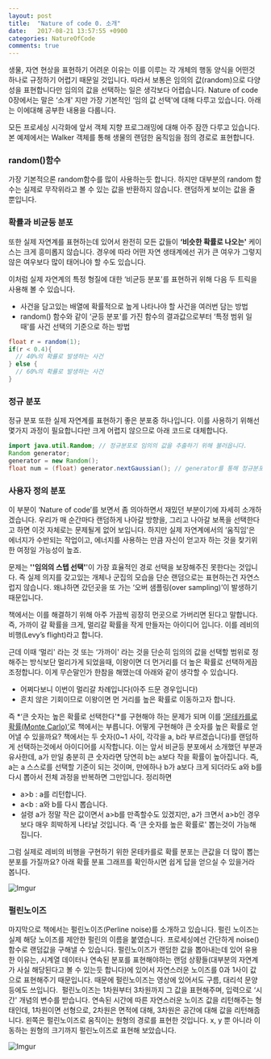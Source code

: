 ```yaml
---
layout: post
title:  "Nature of code 0. 소개"
date:   2017-08-21 13:57:55 +0900
categories: NatureOfCode
comments: true
---
```


생물, 자연 현상을 표현하기 어려운 이유는 이를 이루는 각 개체의 행동 양식을 어떤것 하나로 규정하기 어렵기 때문일 것입니다. 따라서 보통은 임의의 값(random)으로 다양성을 표현합니다만 임의의 값을 선택하는 일은 생각보다 어렵습니다. 
Nature of code 0장에서는 말은 ‘소개' 지만 가장 기본적인 ‘임의 값 선택'에 대해 다루고 있습니다. 아래는 이에대해 공부한 내용을 다룹니다.


모든 프로세싱 시각화에 앞서 객체 지향 프로그래밍에 대해 아주 잠깐 다루고 있습니다. 본 예제에서는 Walker 객체를 통해 생물의 랜덤한 움직임을 점의 경로로 표현합니다. 


### random()함수 ###

가장 기본적으론 random함수를 많이 사용하는듯 합니다. 하지만 대부분의 random 함수는 실제로 무작위라고 볼 수 있는 값을 반환하지 않습니다. 랜덤하게 보이는 값을 줄 뿐입니다. 

### 확률과 비균등 분포 ###
또한 실제 자연계를 표현하는데 있어서 완전히 모든 값들이 **‘비슷한 확률로 나오는'** 케이스는 크게 흥미롭지 않습니다. 경우에 따라 어떤 자연 생태계에선 귀가 큰 여우가 그렇지 않은 여우보다 많이 태어나야 할 수도 있습니다.

이처럼 실제 자연계의 특정 형질에 대한 ‘비균등 분포'를 표현하귀 위해 다음 두 트릭을 사용해 볼 수 있습니다.
* 사건을 담고있는 배열에 확률적으로 높게 나타나야 할 사건을 여러번 담는 방법
* random() 함수와 같이 ‘균등 분포'를 가진 함수의 결과값으로부터 ‘특정 범위 일때'를 사건 선택의 기준으로 하는 방법


```java
float r = random(1);
if(r < 0.4){
  // 40%의 확률로 발생하는 사건
} else {
  // 60%의 확률로 발생하는 사건
}
```

### 정규 분포 ###
정규 분포 또한 실제 자연계를 표현하기 좋은 분포중 하나입니다. 이를 사용하기 위해선 몇가지 과정이 필요합니다만 크게 어렵지 않으므로 아래 코드로 대체합니다.

```java
import java.util.Random; // 정규분포로 임의의 값을 추출하기 위해 불러옵니다.
Random generator;
generator = new Random();
float num = (float) generator.nextGaussian(); // generator를 통해 정규분포내 임의의 값을 불러옵니다.
```




### 사용자 정의 분포 ###
이 부분이 ‘Nature of code’를 보면서 좀 의아하면서 재밌던 부분이기에 자세히 소개하겠습니다. 우리가 매 순간마다 랜덤하게 나아갈 방향을, 그리고 나아갈 보폭을 선택한다고 하면 이것 자체로는 문제될게 없어 보입니다. 하지만 실제 자연계에서의 ‘움직임'은 에너지가 수반되는 작업이고, 에너지를 사용하는 만큼 자신이 얻고자 하는 것을 찾기위한 여정일 가능성이 높죠.


문제는 **''임의의 스텝 선택'**'이 가장 효율적인 경로 선택을 보장해주진 못한다는 것입니다. 즉 실제 의지를 갖고있는 개체나 군집의 모습을 단순 랜덤으로는 표현하는건 자연스럽지 않습니다. 왜냐하면 갔던곳을 또 가는 ‘오버 샘플링(over sampling)’이 발생하기 때문입니다. 


책에서는 이를 해결하기 위해 아주 가끔씩 굉장히 먼곳으로 가버리면 된다고 말합니다. 즉, 가까이 갈 확률을 크게, 멀리갈 확률을 작게 만들자는 아이디어 입니다. 이를 레비의 비행(Levy’s flight)라고 합니다.


근데 이때 ‘멀리' 라는 것 또는 ‘가까이' 라는 것을 단순히 임의의 값을 선택할 범위로 정해주는 방식보단 멀리가게 되었을때, 이왕이면 더 먼거리를 더 높은 확률로 선택하게끔 조정합니다. 이게 무슨말인가 한참을 해맸는데 아래와 같이 생각할 수 있습니다.
* 어쩌다보니 이번이 멀리갈 차례입니다(아주 드문 경우입니다)
* 흔치 않은 기회이므로 이왕이면 먼 거리를 높은 확률로 이동하고자 합니다.

즉 *‘큰 숫자는 높은 확률로 선택한다'*를 구현해야 하는 문제가 되며 이를 <u>‘몬테카를로 확률(Monte Carlo)’</u>로 책에서는 부릅니다. 어떻게 구현해야 큰 숫자를 높은 확률로 얻어낼 수 있을까요?
책에서는 두 숫자(0~1 사이, 각각을 a, b라 부르겠습니다)를 랜덤하게 선택하는것에서 아이디어를 시작합니다. 이는 앞서 비균등 분포에서 소개했던 부분과 유사한데, a가 만일 충분히 큰 숫자라면 당연히 b는 a보다 작을 확률이 높아집니다. 즉, a는 a 스스로를 선택할 기준이 되는 것이며, 만에하나 b가 a보다 크게 되더라도 a와 b를 다시 뽑아서 전체 과정을 반복하면 그만입니다. 정리하면
* a>b : a를 리턴합니다. 
* a<b : a와 b를 다시 뽑습니다.
* 설령 a가 정말 작은 값이면서 a>b를 만족할수도 있겠지만, a가 크면서 a>b인 경우보다 매우 희박하게 나타날 것입니다. 즉 ‘큰 숫자를 높은 확률로' 뽑는것이 가능해집니다.

그럼 실제로 레비의 비행을 구현하기 위한 몬테카를로 확률 분포는 큰값을 더 많이 뽑는 분포를 가질까요? 아래 확률 분표 그래프를 확인하시면 쉽게 답을 얻으실 수 있을거라 봅니다.

![Imgur](http://i.imgur.com/fLOIKWG.png)
### 펄린노이즈 ###
마지막으로 책에서는 펄린노이즈(Perline noise)를 소개하고 있습니다. 펄린 노이즈는 실제 해당 노이즈를 제안한 펄린의 이름을 붙였습니다. 프로세싱에선 간단하게 noise() 함수로 랜덤값을 구해낼 수 있습니다. 펄린노이즈가 랜덤한 값을 뽑아내는데 있어 유용한 이유는, 시계열 데이터나 연속된 분포를 표현해야하는 랜덤 상황들(대부분의 자연계가 사실 해당된다고 볼 수 있는듯 합니다)에 있어서 자연스러운 노이즈를 0과 1사이 값으로 표현해주기 때문입니다. 때문에 펄린노이즈는 영상에 있어서도 구름, 대리석 문양 등에도 쓰입니다. 
펄린노이즈는 1차원부터 3차원까지 그 값을 표현해주며, 입력으로 ‘시간' 개념의 변수를 받습니다. 연속된 시간에 따른 자연스러운 노이즈 값을 리턴해주는 형태인데, 1차원이면 선형으로, 2차원은 면적에 대해, 3차원은 공간에 대해 값을 리턴해줍니다.
왼쪽은 펄린노이즈로 움직이는 원형의 경로를 표현한 것입니다. x, y 뿐 아니라 이동하는 원형의 크기까지 펄린노이즈로 표현해 보았습니다.

![Imgur](http://i.imgur.com/BeQWn3V.png)

